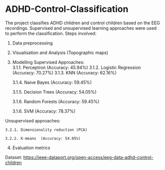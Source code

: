 # ADHD-Control-Classification

The project classifies ADHD children and control children based on the EEG recordings. Supervised and unsupervised learning approaches were used to perform the classification.
Steps involved: 
1. Data preprocessing
2. Visualisation and Analysis (Topographic maps)
3. Modelling
  Supervised Approaches: <br>
    3.1.1. Perceptron    (Accuracy: 45.94%)
    3.1.2. Logistic Regression   (Accuracy: 70.27%)
    3.1.3. KNN   (Accuracy: 62.16%)
    
    3.1.4. Naive Bayes  (Accuracy: 59.45%)
    
    3.1.5. Decision Trees  (Accuracy: 54.05%)
    
    3.1.6. Random Forests (Accuracy: 59.45%)
    
    3.1.6. SVM   (Accuracy: 78.37%)
  
  Unsupervised approaches:
   
    3.2.1. Dimensionality reduction (PCA)
    
    3.2.2. K-means  (Accuracy: 54.05%)
4. Evaluation metrics


Dataset: https://ieee-dataport.org/open-access/eeg-data-adhd-control-children
